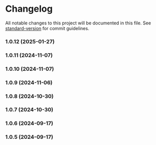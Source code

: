 # Changelog

All notable changes to this project will be documented in this file. See [standard-version](https://github.com/conventional-changelog/standard-version) for commit guidelines.

### 1.0.12 (2025-01-27)

### 1.0.11 (2024-11-07)

### 1.0.10 (2024-11-07)

### 1.0.9 (2024-11-06)

### 1.0.8 (2024-10-30)

### 1.0.7 (2024-10-30)

### 1.0.6 (2024-09-17)

### 1.0.5 (2024-09-17)
